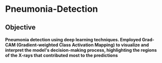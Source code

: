 # Pneumonia-Detection
## Objective
#### Pneumonia detection using deep learning techniques. Employed Grad-CAM (Gradient-weighted Class Activation Mapping) to visualize and interpret the model's decision-making process, highlighting the regions of the X-rays that contributed most to the predictions
